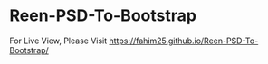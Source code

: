 # Reen-PSD-To-Bootstrap
For Live View, Please Visit
https://fahim25.github.io/Reen-PSD-To-Bootstrap/
